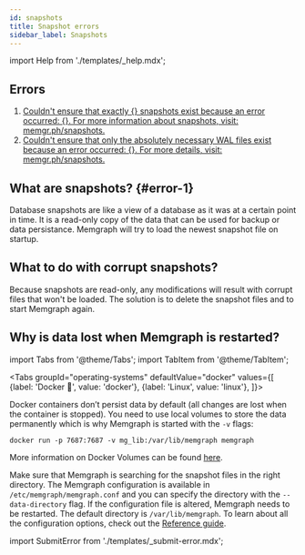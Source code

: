 ```yaml
---
id: snapshots
title: Snapshot errors
sidebar_label: Snapshots
---
```


import Help from './templates/_help.mdx';

<Help/>

## Errors

1. [Couldn't ensure that exactly {} snapshots exist because an error occurred:
   {}. For more information about snapshots, visit: memgr.ph/snapshots.](#error-1)
2. [Couldn't ensure that only the absolutely necessary WAL files exist because an
   error occurred: {}. For more details, visit: memgr.ph/snapshots.](#error-1)

## What are snapshots? {#error-1}

Database snapshots are like a view of a database as it was at a certain point in
time. It is a read-only copy of the data that can be used for backup or data
persistance. Memgraph will try to load the newest snapshot file on startup.

## What to do with corrupt snapshots?

Because snapshots are read-only, any modifications will result with corrupt
files that won't be loaded. The solution is to delete the snapshot files and to
start Memgraph again.

## Why is data lost when Memgraph is restarted?

import Tabs from '@theme/Tabs';
import TabItem from '@theme/TabItem';

<Tabs
  groupId="operating-systems"
  defaultValue="docker"
  values={[
    {label: 'Docker 🐳', value: 'docker'},
    {label: 'Linux', value: 'linux'},
  ]}>
  <TabItem value="docker">

Docker containers don’t persist data by default (all changes are lost when the
container is stopped). You need to use local volumes to store the data
permanently which is why Memgraph is started with the `-v` flags:

```console
docker run -p 7687:7687 -v mg_lib:/var/lib/memgraph memgraph
```

More information on Docker Volumes can be found
[here](https://docs.docker.com/storage/volumes/).

  </TabItem>
  <TabItem value="linux">

Make sure that Memgraph is searching for the snapshot files in the right
directory. The Memgraph configuration is available in
`/etc/memgraph/memgraph.conf` and you can specify the directory with the
`--data-directory` flag. If the configuration file is altered, Memgraph needs to
be restarted. The default directory is `/var/lib/memgraph`. To learn about all the
configuration options, check out the [Reference
guide](/reference-guide/configuration.md).

  </TabItem>
</Tabs>

import SubmitError from './templates/_submit-error.mdx';

<SubmitError/>
